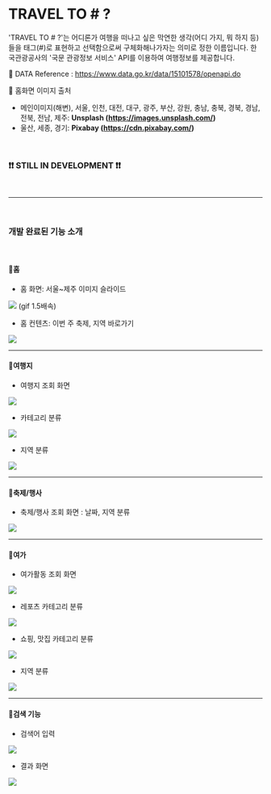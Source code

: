 # TRAVEL TO # ?

'TRAVEL TO # ?'는 어디론가 여행을 떠나고 싶은 막연한 생각(어디 가지, 뭐 하지 등)들을 태그(#)로 표현하고 선택함으로써 구체화해나가자는 의미로 정한 이름입니다.
한국관광공사의 '국문 관광정보 서비스' API를 이용하여 여행정보를 제공합니다.

:small_orange_diamond: DATA Reference : https://www.data.go.kr/data/15101578/openapi.do

:small_orange_diamond: 홈화면 이미지 출처
- 메인이미지(해변), 서울, 인천, 대전, 대구, 광주, 부산, 강원, 충남, 충북, 경북, 경남, 전북, 전남, 제주: <strong>Unsplash (https://images.unsplash.com/)</strong>
- 울산, 세종, 경기: <strong>Pixabay (https://cdn.pixabay.com/)</strong>

<br>

### :heavy_exclamation_mark::heavy_exclamation_mark: STILL IN DEVELOPMENT :heavy_exclamation_mark::heavy_exclamation_mark:

<br>

<hr>

<br>

### 개발 완료된 기능 소개

<br>

#### :small_orange_diamond:홈

- 홈 화면: 서울~제주 이미지 슬라이드
<img src="./src/assets/images/travel-to-1.gif">
(gif 1.5배속)

<br>

- 홈 컨텐츠: 이번 주 축제, 지역 바로가기
<img src="./src/assets/images/travel-to-2.gif">

<br>

---

#### :small_orange_diamond:여행지

- 여행지 조회 화면
<img src="./src/assets/images/travel-to-10.png">

- 카테고리 분류
<img src="./src/assets/images/travel-to-11.gif">

- 지역 분류
<img src="./src/assets/images/travel-to-12.gif">

<br>

---

#### :small_orange_diamond:축제/행사

- 축제/행사 조회 화면 : 날짜, 지역 분류
<img src="./src/assets/images/travel-to-5.png">


<br>

---

#### :small_orange_diamond:여가

- 여가활동 조회 화면
<img src="./src/assets/images/travel-to-6.png">

- 레포츠 카테고리 분류
<img src="./src/assets/images/travel-to-7.gif">

- 쇼핑, 맛집 카테고리 분류
<img src="./src/assets/images/travel-to-8.gif">

- 지역 분류
<img src="./src/assets/images/travel-to-9.gif">

<br>

---

#### :small_orange_diamond:검색 기능

- 검색어 입력
<img src="./src/assets/images/travel-to-13.gif">

- 결과 화면
<img src="./src/assets/images/travel-to-14.gif">


